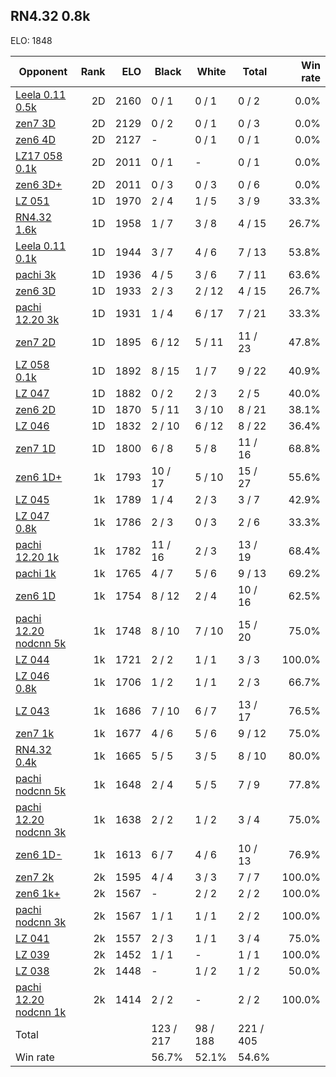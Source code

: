 ## RN4.32 0.8k ##

ELO: 1848

Opponent | Rank | ELO | Black | White | Total | Win rate
---------|-----:|----:|-------|-------|-------|-------:
[Leela 0.11 0.5k](Leela%200.11%200.5k.md) | 2D | 2160 | 0 / 1 | 0 / 1 | 0 / 2 | 0.0%
[zen7 3D](zen7%203D.md) | 2D | 2129 | 0 / 2 | 0 / 1 | 0 / 3 | 0.0%
[zen6 4D](zen6%204D.md) | 2D | 2127 | - | 0 / 1 | 0 / 1 | 0.0%
[LZ17 058 0.1k](LZ17%20058%200.1k.md) | 2D | 2011 | 0 / 1 | - | 0 / 1 | 0.0%
[zen6 3D+](zen6%203D+.md) | 2D | 2011 | 0 / 3 | 0 / 3 | 0 / 6 | 0.0%
[LZ 051](LZ%20051.md) | 1D | 1970 | 2 / 4 | 1 / 5 | 3 / 9 | 33.3%
[RN4.32 1.6k](RN4.32%201.6k.md) | 1D | 1958 | 1 / 7 | 3 / 8 | 4 / 15 | 26.7%
[Leela 0.11 0.1k](Leela%200.11%200.1k.md) | 1D | 1944 | 3 / 7 | 4 / 6 | 7 / 13 | 53.8%
[pachi 3k](pachi%203k.md) | 1D | 1936 | 4 / 5 | 3 / 6 | 7 / 11 | 63.6%
[zen6 3D](zen6%203D.md) | 1D | 1933 | 2 / 3 | 2 / 12 | 4 / 15 | 26.7%
[pachi 12.20 3k](pachi%2012.20%203k.md) | 1D | 1931 | 1 / 4 | 6 / 17 | 7 / 21 | 33.3%
[zen7 2D](zen7%202D.md) | 1D | 1895 | 6 / 12 | 5 / 11 | 11 / 23 | 47.8%
[LZ 058 0.1k](LZ%20058%200.1k.md) | 1D | 1892 | 8 / 15 | 1 / 7 | 9 / 22 | 40.9%
[LZ 047](LZ%20047.md) | 1D | 1882 | 0 / 2 | 2 / 3 | 2 / 5 | 40.0%
[zen6 2D](zen6%202D.md) | 1D | 1870 | 5 / 11 | 3 / 10 | 8 / 21 | 38.1%
[LZ 046](LZ%20046.md) | 1D | 1832 | 2 / 10 | 6 / 12 | 8 / 22 | 36.4%
[zen7 1D](zen7%201D.md) | 1D | 1800 | 6 / 8 | 5 / 8 | 11 / 16 | 68.8%
[zen6 1D+](zen6%201D+.md) | 1k | 1793 | 10 / 17 | 5 / 10 | 15 / 27 | 55.6%
[LZ 045](LZ%20045.md) | 1k | 1789 | 1 / 4 | 2 / 3 | 3 / 7 | 42.9%
[LZ 047 0.8k](LZ%20047%200.8k.md) | 1k | 1786 | 2 / 3 | 0 / 3 | 2 / 6 | 33.3%
[pachi 12.20 1k](pachi%2012.20%201k.md) | 1k | 1782 | 11 / 16 | 2 / 3 | 13 / 19 | 68.4%
[pachi 1k](pachi%201k.md) | 1k | 1765 | 4 / 7 | 5 / 6 | 9 / 13 | 69.2%
[zen6 1D](zen6%201D.md) | 1k | 1754 | 8 / 12 | 2 / 4 | 10 / 16 | 62.5%
[pachi 12.20 nodcnn 5k](pachi%2012.20%20nodcnn%205k.md) | 1k | 1748 | 8 / 10 | 7 / 10 | 15 / 20 | 75.0%
[LZ 044](LZ%20044.md) | 1k | 1721 | 2 / 2 | 1 / 1 | 3 / 3 | 100.0%
[LZ 046 0.8k](LZ%20046%200.8k.md) | 1k | 1706 | 1 / 2 | 1 / 1 | 2 / 3 | 66.7%
[LZ 043](LZ%20043.md) | 1k | 1686 | 7 / 10 | 6 / 7 | 13 / 17 | 76.5%
[zen7 1k](zen7%201k.md) | 1k | 1677 | 4 / 6 | 5 / 6 | 9 / 12 | 75.0%
[RN4.32 0.4k](RN4.32%200.4k.md) | 1k | 1665 | 5 / 5 | 3 / 5 | 8 / 10 | 80.0%
[pachi nodcnn 5k](pachi%20nodcnn%205k.md) | 1k | 1648 | 2 / 4 | 5 / 5 | 7 / 9 | 77.8%
[pachi 12.20 nodcnn 3k](pachi%2012.20%20nodcnn%203k.md) | 1k | 1638 | 2 / 2 | 1 / 2 | 3 / 4 | 75.0%
[zen6 1D-](zen6%201D-.md) | 1k | 1613 | 6 / 7 | 4 / 6 | 10 / 13 | 76.9%
[zen7 2k](zen7%202k.md) | 2k | 1595 | 4 / 4 | 3 / 3 | 7 / 7 | 100.0%
[zen6 1k+](zen6%201k+.md) | 2k | 1567 | - | 2 / 2 | 2 / 2 | 100.0%
[pachi nodcnn 3k](pachi%20nodcnn%203k.md) | 2k | 1567 | 1 / 1 | 1 / 1 | 2 / 2 | 100.0%
[LZ 041](LZ%20041.md) | 2k | 1557 | 2 / 3 | 1 / 1 | 3 / 4 | 75.0%
[LZ 039](LZ%20039.md) | 2k | 1452 | 1 / 1 | - | 1 / 1 | 100.0%
[LZ 038](LZ%20038.md) | 2k | 1448 | - | 1 / 2 | 1 / 2 | 50.0%
[pachi 12.20 nodcnn 1k](pachi%2012.20%20nodcnn%201k.md) | 2k | 1414 | 2 / 2 | - | 2 / 2 | 100.0%
Total | | | 123 / 217 | 98 / 188 | 221 / 405 | 
Win rate| | | 56.7% | 52.1% | 54.6% | 
